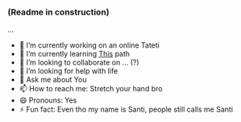 <!-- ### This me :bowtie:
![its a me picture](me.png)

### Please, watch shrek 😞✌
![entire shrek movie in a gif](shrek.png)

![fr](fr.png) -->
### (Readme in construction) 

...

- 🔭 I’m currently working on an online Tateti
- 🌱 I’m currently learning [This](https://roadmap.sh/backend) path
- 👯 I’m looking to collaborate on ... (?)
- 🤔 I’m looking for help with life
- 💬 Ask me about You
- 📫 How to reach me: Stretch your hand bro
- 😄 Pronouns: Yes
- ⚡ Fun fact: Even tho my name is Santi, people still calls me Santi 
